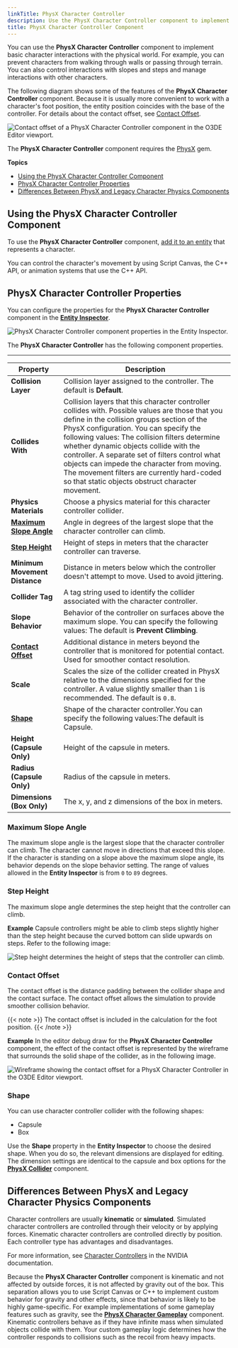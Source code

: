 ```yaml
---
linkTitle: PhysX Character Controller
description: Use the PhysX Character Controller component to implement basic character interactions in Open 3D Engine (O3DE).
title: PhysX Character Controller Component
---
```




You can use the **PhysX Character Controller** component to implement basic character interactions with the physical world. For example, you can prevent characters from walking through walls or passing through terrain. You can also control interactions with slopes and steps and manage interactions with other characters.

The following diagram shows some of the features of the **PhysX Character Controller** component. Because it is usually more convenient to work with a character's foot position, the entity position coincides with the base of the controller. For details about the contact offset, see [Contact Offset](#contact-offset).

![Contact offset of a PhysX Character Controller component in the O3DE Editor viewport.](/images/user-guide/component/physx/component-physx-character-controller-1.png)

The **PhysX Character Controller** component requires the [PhysX](/docs/user-guide/gems/reference/physics/nvidia/physx/) gem.

**Topics**
+ [Using the PhysX Character Controller Component](#using-the-physx-character-controller-component)
+ [PhysX Character Controller Properties](#physx-character-controller-properties)
+ [Differences Between PhysX and Legacy Character Physics Components](#differences-between-physx-and-legacy-character-physics-components)

## Using the PhysX Character Controller Component 

To use the **PhysX Character Controller** component, [add it to an entity](/docs/user-guide/components/reference/#adding-components-to-an-entity) that represents a character.

You can control the character's movement by using Script Canvas, the C++ API, or animation systems that use the C++ API.

## PhysX Character Controller Properties 

You can configure the properties for the **PhysX Character Controller** component in the **[Entity Inspector](/docs/user-guide/editor/entity-inspector/)**.

![PhysX Character Controller component properties in the Entity Inspector.](/images/user-guide/component/physx/ui-physx-character-controller-properties.png)

The **PhysX Character Controller** has the following component properties.


****

| Property | Description |
| --- | --- |
|  **Collision Layer**  |  Collision layer assigned to the controller. The default is **Default**.  |
|  **Collides With**  |  Collision layers that this character controller collides with. Possible values are those that you define in the collision groups section of the PhysX configuration.  You can specify the following values:   The collision filters determine whether dynamic objects collide with the controller. A separate set of filters control what objects can impede the character from moving. The movement filters are currently hard-coded so that static objects obstruct character movement.   |
|  **Physics Materials** |  Choose a physics material for this character controller collider.   |
|  **[Maximum Slope Angle](#maximum-slope-angle)**  |  Angle in degrees of the largest slope that the character controller can climb.   |
|  **[Step Height](#step-height)**  |  Height of steps in meters that the character controller can traverse.   |
|  **Minimum Movement Distance**  |  Distance in meters below which the controller doesn't attempt to move. Used to avoid jittering.   |
|  **Collider Tag**  |  A tag string used to identify the collider associated with the character controller.  |
|  **Slope Behavior**  |  Behavior of the controller on surfaces above the maximum slope.  You can specify the following values:  The default is **Prevent Climbing**.  |
| **[Contact Offset](#contact-offset)** |  Additional distance in meters beyond the controller that is monitored for potential contact. Used for smoother contact resolution.   |
| **Scale** |  Scales the size of the collider created in PhysX relative to the dimensions specified for the controller. A value slightly smaller than `1` is recommended.  The default is `0.8`.  |
| **[Shape](#shape)** | Shape of the character controller.You can specify the following values:The default is Capsule. |
| **Height (Capsule Only)** |  Height of the capsule in meters.  |
| **Radius (Capsule Only)** |  Radius of the capsule in meters.  |
| **Dimensions (Box Only)** |  The x, y, and z dimensions of the box in meters.  |

### Maximum Slope Angle 

The maximum slope angle is the largest slope that the character controller can climb. The character cannot move in directions that exceed this slope. If the character is standing on a slope above the maximum slope angle, its behavior depends on the slope behavior setting. The range of values allowed in the **Entity Inspector** is from `0` to `89` degrees.

### Step Height 

The maximum slope angle determines the step height that the controller can climb.

**Example**
Capsule controllers might be able to climb steps slightly higher than the step height because the curved bottom can slide upwards on steps. Refer to the following image:

![Step height determines the height of steps that the controller can climb.](/images/user-guide/component/physx/component-physx-character-controller-6.png)

### Contact Offset 

The contact offset is the distance padding between the collider shape and the contact surface. The contact offset allows the simulation to provide smoother collision behavior.

{{< note >}}
The contact offset is included in the calculation for the foot position.
{{< /note >}}

**Example**
In the editor debug draw for the **PhysX Character Controller** component, the effect of the contact offset is represented by the wireframe that surrounds the solid shape of the collider, as in the following image.

![Wireframe showing the contact offset for a PhysX Character Controller in the O3DE Editor viewport.](/images/user-guide/component/physx/component-physx-character-controller-7.png)

### Shape 

You can use character controller collider with the following shapes:
+ Capsule
+ Box

Use the **Shape** property in the **Entity Inspector** to choose the desired shape. When you do so, the relevant dimensions are displayed for editing. The dimension settings are identical to the capsule and box options for the **[PhysX Collider](/docs/user-guide/components/reference/physx/collider/)** component.

## Differences Between PhysX and Legacy Character Physics Components 

Character controllers are usually **kinematic** or **simulated**. Simulated character controllers are controlled through their velocity or by applying forces. Kinematic character controllers are controlled directly by position. Each controller type has advantages and disadvantages.

For more information, see [Character Controllers](https://docs.nvidia.com/gameworks/content/gameworkslibrary/physx/guide/3.3.4/Manual/CharacterControllers.html) in the NVIDIA documentation.

Because the **PhysX Character Controller** component is kinematic and not affected by outside forces, it is not affected by gravity out of the box. This separation allows you to use Script Canvas or C++ to implement custom behavior for gravity and other effects, since that behavior is likely to be highly game-specific. For example implementations of some gameplay features such as gravity, see the **[PhysX Character Gameplay](/docs/user-guide/components/reference/physx/character-gameplay/)** component. Kinematic controllers behave as if they have infinite mass when simulated objects collide with them. Your custom gameplay logic determines how the controller responds to collisions such as the recoil from heavy impacts.
